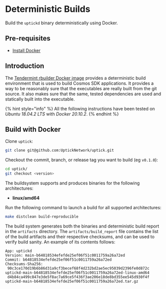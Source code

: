 <!--
order: 3
-->

# Deterministic Builds

Build the `uptickd` binary deterministically using Docker. 

## Pre-requisites

- [Install Docker](https://docs.docker.com/get-docker/) 

## Introduction

The [Tendermint rbuilder Docker image](https://github.com/tendermint/images/tree/master/rbuilder) provides a deterministic build environment that is used to build Cosmos SDK applications. It provides a way to be reasonably sure that the executables are really built from the git source. It also makes sure that the same, tested dependencies are used and statically built into the executable.

{% hint style="info" %}
All the following instructions have been tested on *Ubuntu 18.04.2 LTS* with *Docker 20.10.2*.
{% endhint %}

## Build with Docker

Clone `uptick`:

``` bash
git clone git@github.com:UptickNetwork/uptick.git
```

Checkout the commit, branch, or release tag you want to build (eg `v0.1.0`):

```bash
cd uptick/
git checkout <version>
```

The buildsystem supports and produces binaries for the following architectures:

* **linux/amd64**

Run the following command to launch a build for all supported architectures:

```bash
make distclean build-reproducible
```

The build system generates both the binaries and deterministic build report in the `artifacts` directory.
The `artifacts/build_report` file contains the list of the build artifacts and their respective checksums, and can be used to verify
build sanity. An example of its contents follows:

```
App: uptickd
Version: main-b64818534efefde25ef06f51c0011759a26a72ed
Commit: b64818534efefde25ef06f51c0011759a26a72ed
Checksums-Sha256:
 90c3ce170d19b6b86d31a9cf3becef68f4d232bd2ae5ec95039d2396fe0d872c  uptickd-main-b64818534efefde25ef06f51c0011759a26a72ed-linux-amd64
 d4b84ca499c847e3de5f8ac7a69ce5f436f3ae206e18de8bd355ee545d930f4f  uptickd-main-b64818534efefde25ef06f51c0011759a26a72ed.tar.gz

```
